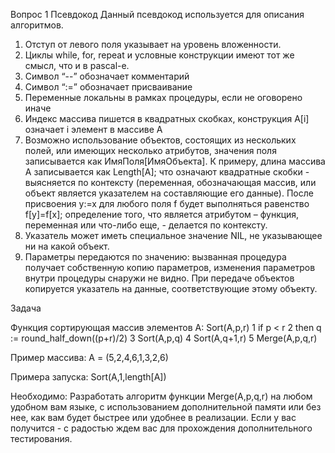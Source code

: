 Вопрос 1
Псевдокод
Данный псевдокод используется для описания алгоритмов.

1. Отступ от левого поля указывает на уровень вложенности.
2. Циклы while, for, repeat и условные конструкции имеют тот же смысл, что и в pascal-е.
3. Символ “--” обозначает комментарий
4. Символ “:=” обозначает присваивание
5. Переменные локальны в рамках процедуры, если не оговорено иначе
6. Индекс массива пишется в квадратных скобках, конструкция A[i] означает i элемент в массиве A
7. Возможно использование объектов, состоящих из нескольких полей, или имеющих несколько атрибутов, значения поля записывается как ИмяПоля[ИмяОбъекта].
К примеру, длина массива A записывается как Length[A]; что означают квадратные скобки - выясняется по контексту (переменная, обозначающая массив, или объект является указателем на составляющие его данные). После присвоения y:=x для любого поля f будет выполняться равенство f[y]=f[x]; определение того, что является атрибутом – функция, переменная или что-либо еще, - делается по контексту.
8. Указатель может иметь специальное значение NIL, не указывающее ни на какой объект.
9. Параметры передаются по значению: вызванная процедура получает собственную копию параметров, изменения параметров внутри процедуры снаружи не видно. При передаче объектов копируется указатель на данные, соответствующие этому объекту.

 

Задача

Функция сортирующая массив элементов A:
Sort(A,p,r)
1 if p < r
2    then           q := round_half_down((p+r)/2)
3                       Sort(A,p,q)
4                       Sort(A,q+1,r)
5                       Merge(A,p,q,r)

Пример массива:
A = (5,2,4,6,1,3,2,6)

Примера запуска:
Sort(A,1,length[A])


Необходимо:
Разработать алгоритм функции Merge(A,p,q,r) на любом удобном вам языке, с использованием дополнительной памяти или без нее, как вам будет быстрее или удобнее в реализации.
Если у вас получится - с радостью ждем вас для прохождения дополнительного тестирования.